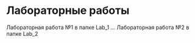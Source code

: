# Лабораторные работы 
Лабораторная работа №1 в папке Lab_1
...
Лабораторная работа №2 в папке Lab_2
